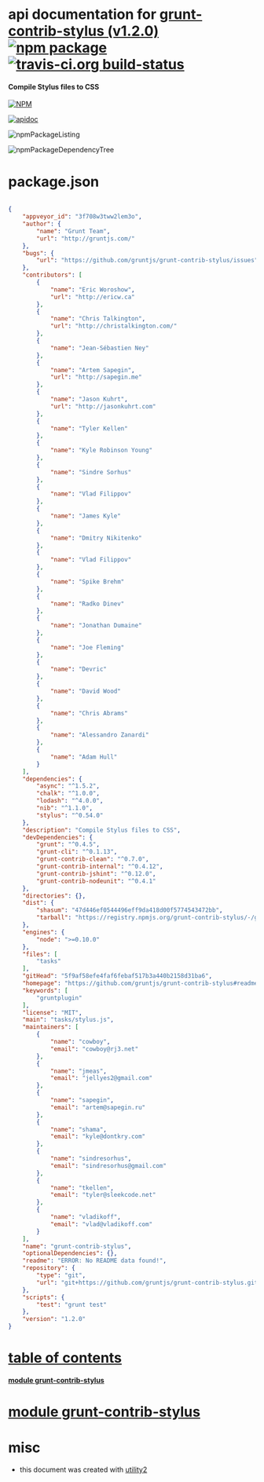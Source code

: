 # api documentation for  [grunt-contrib-stylus (v1.2.0)](https://github.com/gruntjs/grunt-contrib-stylus#readme)  [![npm package](https://img.shields.io/npm/v/npmdoc-grunt-contrib-stylus.svg?style=flat-square)](https://www.npmjs.org/package/npmdoc-grunt-contrib-stylus) [![travis-ci.org build-status](https://api.travis-ci.org/npmdoc/node-npmdoc-grunt-contrib-stylus.svg)](https://travis-ci.org/npmdoc/node-npmdoc-grunt-contrib-stylus)
#### Compile Stylus files to CSS

[![NPM](https://nodei.co/npm/grunt-contrib-stylus.png?downloads=true)](https://www.npmjs.com/package/grunt-contrib-stylus)

[![apidoc](https://npmdoc.github.io/node-npmdoc-grunt-contrib-stylus/build/screenCapture.buildNpmdoc.browser._2Fhome_2Ftravis_2Fbuild_2Fnpmdoc_2Fnode-npmdoc-grunt-contrib-stylus_2Ftmp_2Fbuild_2Fapidoc.html.png)](https://npmdoc.github.io/node-npmdoc-grunt-contrib-stylus/build/apidoc.html)

![npmPackageListing](https://npmdoc.github.io/node-npmdoc-grunt-contrib-stylus/build/screenCapture.npmPackageListing.svg)

![npmPackageDependencyTree](https://npmdoc.github.io/node-npmdoc-grunt-contrib-stylus/build/screenCapture.npmPackageDependencyTree.svg)



# package.json

```json

{
    "appveyor_id": "3f708w3tww2lem3o",
    "author": {
        "name": "Grunt Team",
        "url": "http://gruntjs.com/"
    },
    "bugs": {
        "url": "https://github.com/gruntjs/grunt-contrib-stylus/issues"
    },
    "contributors": [
        {
            "name": "Eric Woroshow",
            "url": "http://ericw.ca"
        },
        {
            "name": "Chris Talkington",
            "url": "http://christalkington.com/"
        },
        {
            "name": "Jean-Sébastien Ney"
        },
        {
            "name": "Artem Sapegin",
            "url": "http://sapegin.me"
        },
        {
            "name": "Jason Kuhrt",
            "url": "http://jasonkuhrt.com"
        },
        {
            "name": "Tyler Kellen"
        },
        {
            "name": "Kyle Robinson Young"
        },
        {
            "name": "Sindre Sorhus"
        },
        {
            "name": "Vlad Filippov"
        },
        {
            "name": "James Kyle"
        },
        {
            "name": "Dmitry Nikitenko"
        },
        {
            "name": "Vlad Filippov"
        },
        {
            "name": "Spike Brehm"
        },
        {
            "name": "Radko Dinev"
        },
        {
            "name": "Jonathan Dumaine"
        },
        {
            "name": "Joe Fleming"
        },
        {
            "name": "Devric"
        },
        {
            "name": "David Wood"
        },
        {
            "name": "Chris Abrams"
        },
        {
            "name": "Alessandro Zanardi"
        },
        {
            "name": "Adam Hull"
        }
    ],
    "dependencies": {
        "async": "^1.5.2",
        "chalk": "^1.0.0",
        "lodash": "^4.0.0",
        "nib": "^1.1.0",
        "stylus": "^0.54.0"
    },
    "description": "Compile Stylus files to CSS",
    "devDependencies": {
        "grunt": "^0.4.5",
        "grunt-cli": "^0.1.13",
        "grunt-contrib-clean": "^0.7.0",
        "grunt-contrib-internal": "^0.4.12",
        "grunt-contrib-jshint": "^0.12.0",
        "grunt-contrib-nodeunit": "^0.4.1"
    },
    "directories": {},
    "dist": {
        "shasum": "47d446ef0544496eff9da418d00f5774543472bb",
        "tarball": "https://registry.npmjs.org/grunt-contrib-stylus/-/grunt-contrib-stylus-1.2.0.tgz"
    },
    "engines": {
        "node": ">=0.10.0"
    },
    "files": [
        "tasks"
    ],
    "gitHead": "5f9af58efe4faf6febaf517b3a440b2158d31ba6",
    "homepage": "https://github.com/gruntjs/grunt-contrib-stylus#readme",
    "keywords": [
        "gruntplugin"
    ],
    "license": "MIT",
    "main": "tasks/stylus.js",
    "maintainers": [
        {
            "name": "cowboy",
            "email": "cowboy@rj3.net"
        },
        {
            "name": "jmeas",
            "email": "jellyes2@gmail.com"
        },
        {
            "name": "sapegin",
            "email": "artem@sapegin.ru"
        },
        {
            "name": "shama",
            "email": "kyle@dontkry.com"
        },
        {
            "name": "sindresorhus",
            "email": "sindresorhus@gmail.com"
        },
        {
            "name": "tkellen",
            "email": "tyler@sleekcode.net"
        },
        {
            "name": "vladikoff",
            "email": "vlad@vladikoff.com"
        }
    ],
    "name": "grunt-contrib-stylus",
    "optionalDependencies": {},
    "readme": "ERROR: No README data found!",
    "repository": {
        "type": "git",
        "url": "git+https://github.com/gruntjs/grunt-contrib-stylus.git"
    },
    "scripts": {
        "test": "grunt test"
    },
    "version": "1.2.0"
}
```



# <a name="apidoc.tableOfContents"></a>[table of contents](#apidoc.tableOfContents)

#### [module grunt-contrib-stylus](#apidoc.module.grunt-contrib-stylus)



# <a name="apidoc.module.grunt-contrib-stylus"></a>[module grunt-contrib-stylus](#apidoc.module.grunt-contrib-stylus)



# misc
- this document was created with [utility2](https://github.com/kaizhu256/node-utility2)
